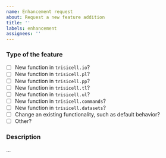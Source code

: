 ```yaml
---
name: Enhancement request
about: Request a new feature addition
title: ''
labels: enhancement
assignees: ''
---
```


### Type of the feature
<!-- What kind of feature would you like to be added? Put an `x` in all applicable boxes -->
- [ ] New function in `trisicell.io`?
- [ ] New function in `trisicell.pl`?
- [ ] New function in `trisicell.pp`?
- [ ] New function in `trisicell.tl`?
- [ ] New function in `trisicell.ul`?
- [ ] New function in `trisicell.commands`?
- [ ] New function in `trisicell.datasets`?
- [ ] Change an existing functionality, such as default behavior?
- [ ] Other?

### Description
<!-- Describe the requested feature below -->
...
